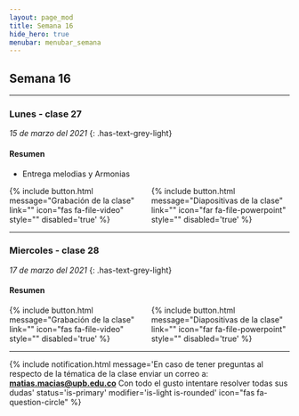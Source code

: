 ```yaml
---
layout: page_mod
title: Semana 16
hide_hero: true
menubar: menubar_semana
---
```


## Semana 16

---

### Lunes - clase 27

<!-- ignore-prettier-start -->

_15 de marzo del 2021_
{: .has-text-grey-light}

<!-- ignore-prettier-end -->

#### Resumen

- Entrega melodias y Armonias

<div class='columns'>
    <div class='column'>
    {% include button.html
message="Grabación de la clase"
link=""
icon="fas fa-file-video"
style=""
disabled='true'
%}
    </div>
    <div class='column'>
    {% include button.html
message="Diapositivas de la clase"
link=""
icon="far fa-file-powerpoint"
style=""
disabled='true'
%}
    </div>
</div>

---

### Miercoles - clase 28

<!-- ignore-prettier-start -->

_17 de marzo del 2021_
{: .has-text-grey-light}

<!-- ignore-prettier-end -->

#### Resumen

<div class='columns'>
    <div class='column'>
    {% include button.html
message="Grabación de la clase"
link=""
icon="fas fa-file-video"
style=""
disabled='true'
%}
    </div>
    <div class='column'>
    {% include button.html
message="Diapositivas de la clase"
link=""
icon="far fa-file-powerpoint"
style=""
disabled='true'
%}
    </div>
</div>

---

{% include notification.html
message='En caso de tener preguntas al respecto de la tématica de la clase enviar un correo a: **matias.macias@upb.edu.co**
Con todo el gusto intentare resolver todas sus dudas'
status='is-primary'
modifier='is-light is-rounded'
icon="fas fa-question-circle"
%}

